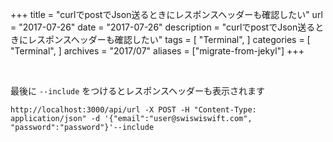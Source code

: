+++
title = "curlでpostでJson送るときにレスポンスヘッダーも確認したい"
url = "2017-07-26"
date = "2017-07-26"
description = "curlでpostでJson送るときにレスポンスヘッダーも確認したい"
tags = [
    "Terminal",
]
categories = [
    "Terminal",
]
archives = "2017/07"
aliases = ["migrate-from-jekyl"]
+++

<br>

最後に `--include` をつけるとレスポンスヘッダーも表示されます

```
http://localhost:3000/api/url -X POST -H "Content-Type: application/json" -d '{"email":"user@swiswiswift.com", "password":"password"}'--include
```
